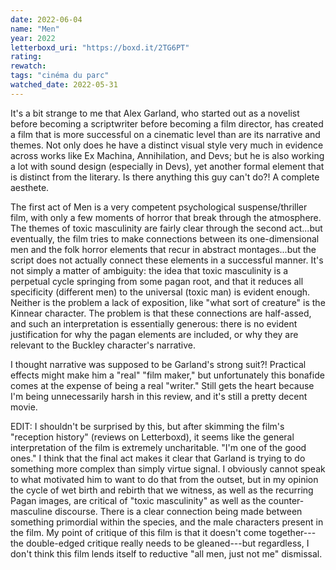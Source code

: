 ```yaml
---
date: 2022-06-04
name: "Men"
year: 2022
letterboxd_uri: "https://boxd.it/2TG6PT"
rating: 
rewatch: 
tags: "cinéma du parc"
watched_date: 2022-05-31
---
```


It's a bit strange to me that Alex Garland, who started out as a novelist before becoming a scriptwriter before becoming a film director, has created a film that is more successful on a cinematic level than are its narrative and themes. Not only does he have a distinct visual style very much in evidence across works like Ex Machina, Annihilation, and Devs; but he is also working a lot with sound design (especially in Devs), yet another formal element that is distinct from the literary. Is there anything this guy can't do?! A complete aesthete. 

The first act of Men is a very competent psychological suspense/thriller film, with only a few moments of horror that break through the atmosphere. The themes of toxic masculinity are fairly clear through the second act...but eventually, the film tries to make connections between its one-dimensional men and the folk horror elements that recur in abstract montages...but the script does not actually connect these elements in a successful manner. It's not simply a matter of ambiguity: the idea that toxic masculinity is a perpetual cycle springing from some pagan root, and that it reduces all specificity (different men) to the universal (toxic man) is evident enough. Neither is the problem a lack of exposition, like "what sort of creature" is the Kinnear character. The problem is that these connections are half-assed, and such an interpretation is essentially generous: there is no evident justification for why the pagan elements are included, or why they are relevant to the Buckley character's narrative. 

I thought narrative was supposed to be Garland's strong suit?! Practical effects might make him a "real" "film maker," but unfortunately this bonafide comes at the expense of being a real "writer." Still gets the heart because I'm being unnecessarily harsh in this review, and it's still a pretty decent movie.

EDIT: I shouldn't be surprised by this, but after skimming the film's "reception history" (reviews on Letterboxd), it seems like the general interpretation of the film is extremely uncharitable. "I'm one of the good ones." I think that the final act makes it clear that Garland is trying to do something more complex than simply virtue signal. I obviously cannot speak to what motivated him to want to do that from the outset, but in my opinion the cycle of wet birth and rebirth that we witness, as well as the recurring Pagan images, are critical of "toxic masculinity" as well as the counter-masculine discourse. There is a clear connection being made between something primordial within the species, and the male characters present in the film. My point of critique of this film is that it doesn't come together---the double-edged critique really needs to be gleaned---but regardless, I don't think this film lends itself to reductive "all men, just not me" dismissal.
